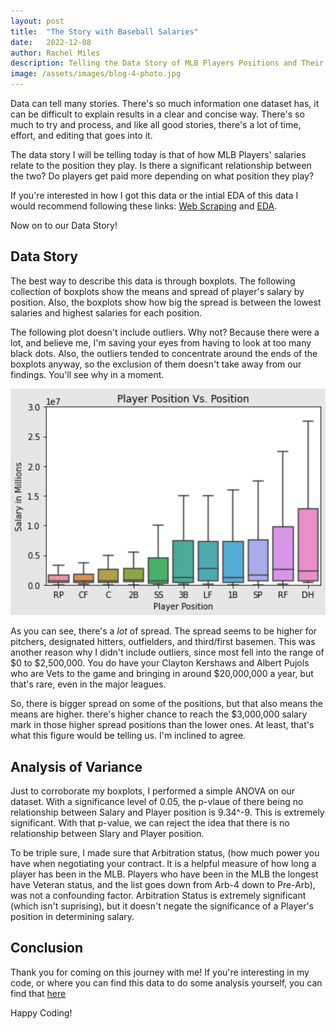 ```yaml
---
layout: post
title:  "The Story with Baseball Salaries"
date:   2022-12-08
author: Rachel Miles
description: Telling the Data Story of MLB Players Positions and Their Salaries
image: /assets/images/blog-4-photo.jpg
---
```


Data can tell many stories. There's so much information one dataset has, it can be difficult to explain results in a clear and concise way. There's so much to try and process, and like all good stories, there's a lot of time, effort, and editing that goes into it. 

The data story I will be telling today is that of how MLB Players' salaries relate to the position they play. Is there a significant relationship between the two? Do players get paid more depending on what position they play?

If you're interested in how I got this data or the intial EDA of this data I would recommend following these links: [Web Scraping](https://rmiles7720.github.io/stat386-projects/2022/11/18/Taking-a-Swing-at-Python-Web-Scrapping.html) and [EDA](https://rmiles7720.github.io/stat386-projects/2022/11/18/Exploring-Data-with-the-Pros-EDA-of-Pro-Baseball-Players-Salaries.html).

Now on to our Data Story!

## Data Story

The best way to describe this data is through boxplots. The following collection of boxplots show the means and spread of player's salary by position. Also, the boxplots show how big the spread is between the lowest salaries and highest salaries for each position.

The following plot doesn't include outliers. Why not? Because there were a lot, and believe me, I'm saving your eyes from having to look at too many black dots. Also, the outliers tended to concentrate around the ends of the boxplots anyway, so the exclusion of them doesn't take away from our findings. You'll see why in a moment. 

![Test Image](https://raw.githubusercontent.com/rmiles7720/stat386-projects/main/assets/images/Blog4Bigger.png)

As you can see, there's a *lot* of spread. The spread seems to be higher for pitchers, designated hitters, outfielders, and third/first basemen. This was another reason why I didn't include outliers, since most fell into the range of $0 to $2,500,000. You do have your Clayton Kershaws and Albert Pujols who are Vets to the game and bringing in around $20,000,000 a year, but that's rare, even in the major leagues.

So, there is bigger spread on some of the positions, but that also means the means are higher. there's higher chance to reach the $3,000,000 salary mark in those higher spread positions than the lower ones. At least, that's what this figure would be telling us. I'm inclined to agree.

## Analysis of Variance

Just to corroborate my boxplots, I performed a simple ANOVA on our dataset. With a significance level of 0.05, the p-vlaue of there being no relationship between Salary and Player position is 9.34^-9. This is extremely significant. With that p-value, we can reject the idea that there is no relationship between Slary and Player position. 

To be triple sure, I made sure that Arbitration status, (how much power you have when negotiating your contract. It is a helpful measure of how long a player has been in the MLB. Players who have been in the MLB the longest have Veteran status, and the list goes down from Arb-4 down to Pre-Arb), was not a confounding factor. Arbitration Status is extremely significant (which isn't suprising), but it doesn't negate the significance of a Player's position in determining salary. 

## Conclusion

Thank you for coming on this journey with me! If you're interesting in my code, or where you can find this data to do some analysis yourself, you can find that [here](https://github.com/rmiles7720/mlbPayrollData)

Happy Coding!
